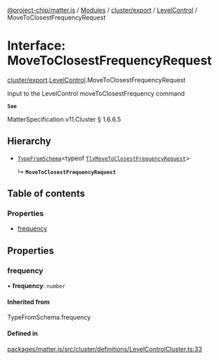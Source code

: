 [@project-chip/matter.js](../README.md) / [Modules](../modules.md) / [cluster/export](../modules/cluster_export.md) / [LevelControl](../modules/cluster_export.LevelControl.md) / MoveToClosestFrequencyRequest

# Interface: MoveToClosestFrequencyRequest

[cluster/export](../modules/cluster_export.md).[LevelControl](../modules/cluster_export.LevelControl.md).MoveToClosestFrequencyRequest

Input to the LevelControl moveToClosestFrequency command

**`See`**

MatterSpecification.v11.Cluster § 1.6.6.5

## Hierarchy

- [`TypeFromSchema`](../modules/tlv_export.md#typefromschema)\<typeof [`TlvMoveToClosestFrequencyRequest`](../modules/cluster_export.LevelControl.md#tlvmovetoclosestfrequencyrequest)\>

  ↳ **`MoveToClosestFrequencyRequest`**

## Table of contents

### Properties

- [frequency](cluster_export.LevelControl.MoveToClosestFrequencyRequest.md#frequency)

## Properties

### frequency

• **frequency**: `number`

#### Inherited from

TypeFromSchema.frequency

#### Defined in

[packages/matter.js/src/cluster/definitions/LevelControlCluster.ts:33](https://github.com/project-chip/matter.js/blob/0c058ae17fdba4c0b89b8b13c309011d51782299/packages/matter.js/src/cluster/definitions/LevelControlCluster.ts#L33)
